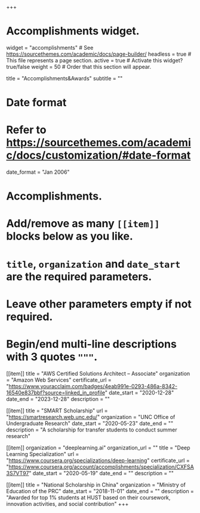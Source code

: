 +++
# Accomplishments widget.
widget = "accomplishments"  # See https://sourcethemes.com/academic/docs/page-builder/
headless = true  # This file represents a page section.
active = true  # Activate this widget? true/false
weight = 50  # Order that this section will appear.

title = "Accomplish&shy;ments&Awards"
subtitle = ""

# Date format
#   Refer to https://sourcethemes.com/academic/docs/customization/#date-format
date_format = "Jan 2006"

# Accomplishments.
#   Add/remove as many `[[item]]` blocks below as you like.
#   `title`, `organization` and `date_start` are the required parameters.
#   Leave other parameters empty if not required.
#   Begin/end multi-line descriptions with 3 quotes `"""`.

[[item]]
  title = "AWS Certified Solutions Architect – Associate"
  organization = "Amazon Web Services"
  certificate_url = "https://www.youracclaim.com/badges/4eab991e-0293-486a-8342-16540e837bbf?source=linked_in_profile"
  date_start = "2020-12-28"
  date_end = "2023-12-28"
  description = ""

[[item]]
  title = "SMART Scholarship"
  url = "https://smartresearch.web.unc.edu/"
  organization = "UNC Office of Undergraduate Research"
  date_start = "2020-05-23"
  date_end = ""
  description = "A scholarship for transfer students to conduct summer research"

[[item]]
  organization = "deeplearning.ai"
  organization_url = ""
  title = "Deep Learning Specialization"
  url = "https://www.coursera.org/specializations/deep-learning"
  certificate_url = "https://www.coursera.org/account/accomplishments/specialization/CXFSA3S7VT97"
  date_start = "2020-05-19"
  date_end = ""
  description = ""

[[item]]
  title = "National Scholarship in China"
  organization = "Ministry of Education of the PRC"
  date_start = "2018-11-01"
  date_end = ""
  description = "Awarded for top 1% students at HUST based on their coursework, innovation activities, and social contribution"
+++
